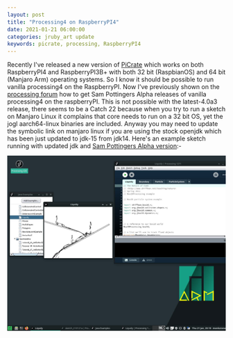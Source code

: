```yaml
---
layout: post
title: "Processing4 on RaspberryPI4"
date: 2021-01-21 06:00:00
categories: jruby_art update
keywords: picrate, processing, RaspberryPI4
---
```


Recently I've released a new version of [PiCrate][picrate] which works on both RaspberryPI4 and RaspberryPI3B+ with both 32 bit (RaspbianOS) and 64 bit (Manjaro Arm) operating systems. So I know it should be possible to run vanilla processing4 on the RaspberryPI. Now I've previously shown on the [processing forum][forum] how to get Sam Pottingers Alpha releases of vanilla processing4 on the raspberryPI. This is not possible with the latest-4.0a3 release, there seems to be a Catch 22 because when you try to run a sketch on Manjaro Linux it complains that core needs to run on a 32 bit OS, yet the jogl aarch64-linux binaries are included.
Anyway you may need to update the symbolic link on manjaro linux if you are using the stock openjdk which has been just updated to jdk-15 from jdk14. Here's an example sketch running with updated jdk and [Sam Pottingers Alpha version][alpha]:-

<img src="/assets/Processing_On_Manjaro_Linux.jpg">



[forum]:https://discourse.processing.org/t/processing-in-style-with-java-11/13776/46
[picrate]:https://ruby-processing.github.io/PiCrate/
[alpha]:https://www.datadrivenempathy.com/processing
